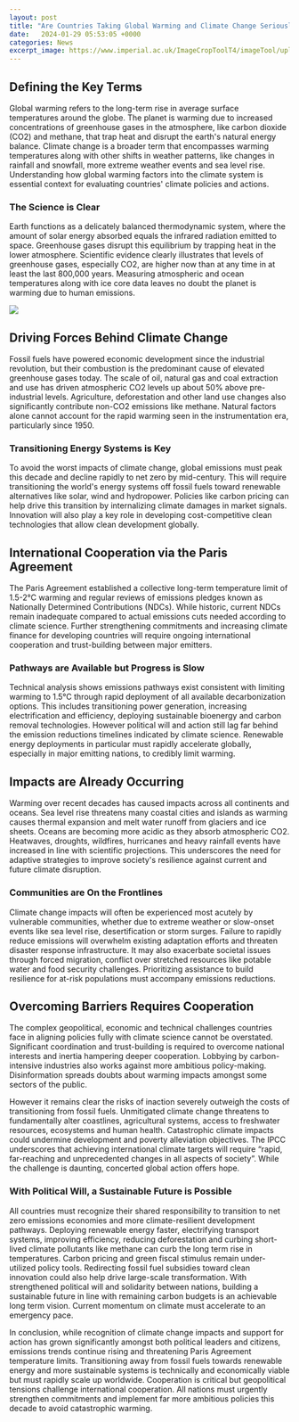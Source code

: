```yaml
---
layout: post
title: "Are Countries Taking Global Warming and Climate Change Seriously? A Look at the Evidence"
date:   2024-01-29 05:53:05 +0000
categories: News
excerpt_image: https://www.imperial.ac.uk/ImageCropToolT4/imageTool/uploaded-images/screenshot-2021-11-23-at-162439_1637684857293_x2.jpg
---
```

## Defining the Key Terms

Global warming refers to the long-term rise in average surface temperatures around the globe. The planet is warming due to increased concentrations of greenhouse gases in the atmosphere, like carbon dioxide (CO2) and methane, that trap heat and disrupt the earth's natural energy balance. Climate change is a broader term that encompasses warming temperatures along with other shifts in weather patterns, like changes in rainfall and snowfall, more extreme weather events and sea level rise. Understanding how global warming factors into the climate system is essential context for evaluating countries' climate policies and actions.

### The Science is Clear
Earth functions as a delicately balanced thermodynamic system, where the amount of solar energy absorbed equals the infrared radiation emitted to space. Greenhouse gases disrupt this equilibrium by trapping heat in the lower atmosphere. Scientific evidence clearly illustrates that levels of greenhouse gases, especially CO2, are higher now than at any time in at least the last 800,000 years. Measuring atmospheric and ocean temperatures along with ice core data leaves no doubt the planet is warming due to human emissions.


![](https://www.imperial.ac.uk/ImageCropToolT4/imageTool/uploaded-images/screenshot-2021-11-23-at-162439_1637684857293_x2.jpg)
## Driving Forces Behind Climate Change
Fossil fuels have powered economic development since the industrial revolution, but their combustion is the predominant cause of elevated greenhouse gases today. The scale of oil, natural gas and coal extraction and use has driven atmospheric CO2 levels up about 50% above pre-industrial levels. Agriculture, deforestation and other land use changes also significantly contribute non-CO2 emissions like methane. Natural factors alone cannot account for the rapid warming seen in the instrumentation era, particularly since 1950.

### Transitioning Energy Systems is Key 
To avoid the worst impacts of climate change, global emissions must peak this decade and decline rapidly to net zero by mid-century. This will require transitioning the world's energy systems off fossil fuels toward renewable alternatives like solar, wind and hydropower. Policies like carbon pricing can help drive this transition by internalizing climate damages in market signals. Innovation will also play a key role in developing cost-competitive clean technologies that allow clean development globally.

## International Cooperation via the Paris Agreement
The Paris Agreement established a collective long-term temperature limit of 1.5-2°C warming and regular reviews of emissions pledges known as Nationally Determined Contributions (NDCs). While historic, current NDCs remain inadequate compared to actual emissions cuts needed according to climate science. Further strengthening commitments and increasing climate finance for developing countries will require ongoing international cooperation and trust-building between major emitters.

### Pathways are Available but Progress is Slow  
Technical analysis shows emissions pathways exist consistent with limiting warming to 1.5°C through rapid deployment of all available decarbonization options. This includes transitioning power generation, increasing electrification and efficiency, deploying sustainable bioenergy and carbon removal technologies. However political will and action still lag far behind the emission reductions timelines indicated by climate science. Renewable energy deployments in particular must rapidly accelerate globally, especially in major emitting nations, to credibly limit warming.

## Impacts are Already Occurring
Warming over recent decades has caused impacts across all continents and oceans. Sea level rise threatens many coastal cities and islands as warming causes thermal expansion and melt water runoff from glaciers and ice sheets. Oceans are becoming more acidic as they absorb atmospheric CO2. Heatwaves, droughts, wildfires, hurricanes and heavy rainfall events have increased in line with scientific projections. This underscores the need for adaptive strategies to improve society's resilience against current and future climate disruption.

### Communities are On the Frontlines
Climate change impacts will often be experienced most acutely by vulnerable communities, whether due to extreme weather or slow-onset events like sea level rise, desertification or storm surges. Failure to rapidly reduce emissions will overwhelm existing adaptation efforts and threaten disaster response infrastructure. It may also exacerbate societal issues through forced migration, conflict over stretched resources like potable water and food security challenges. Prioritizing assistance to build resilience for at-risk populations must accompany emissions reductions.

## Overcoming Barriers Requires Cooperation
The complex geopolitical, economic and technical challenges countries face in aligning policies fully with climate science cannot be overstated. Significant coordination and trust-building is required to overcome national interests and inertia hampering deeper cooperation. Lobbying by carbon-intensive industries also works against more ambitious policy-making. Disinformation spreads doubts about warming impacts amongst some sectors of the public. 

However it remains clear the risks of inaction severely outweigh the costs of transitioning from fossil fuels. Unmitigated climate change threatens to fundamentally alter coastlines, agricultural systems, access to freshwater resources, ecosystems and human health. Catastrophic climate impacts could undermine development and poverty alleviation objectives. The IPCC underscores that achieving international climate targets will require “rapid, far-reaching and unprecedented changes in all aspects of society”. While the challenge is daunting, concerted global action offers hope.

### With Political Will, a Sustainable Future is Possible
All countries must recognize their shared responsibility to transition to net zero emissions economies and more climate-resilient development pathways. Deploying renewable energy faster, electrifying transport systems, improving efficiency, reducing deforestation and curbing short-lived climate pollutants like methane can curb the long term rise in temperatures. Carbon pricing and green fiscal stimulus remain under-utilized policy tools. Redirecting fossil fuel subsidies toward clean innovation could also help drive large-scale transformation. With strengthened political will and solidarity between nations, building a sustainable future in line with remaining carbon budgets is an achievable long term vision. Current momentum on climate must accelerate to an emergency pace.

In conclusion, while recognition of climate change impacts and support for action has grown significantly amongst both political leaders and citizens, emissions trends continue rising and threatening Paris Agreement temperature limits. Transitioning away from fossil fuels towards renewable energy and more sustainable systems is technically and economically viable but must rapidly scale up worldwide. Cooperation is critical but geopolitical tensions challenge international cooperation. All nations must urgently strengthen commitments and implement far more ambitious policies this decade to avoid catastrophic warming.